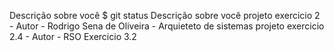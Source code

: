 Descrição sobre você $ git status
Descrição sobre você
projeto exercicio 2 - Autor - Rodrigo Sena de Oliveira - Arquieteto de sistemas
projeto exercicio 2.4 - Autor - RSO
Exercicio 3.2
